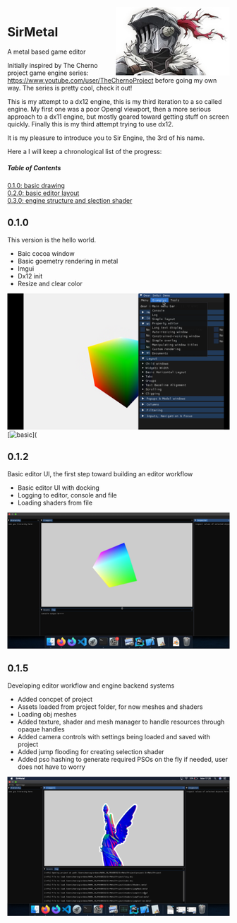 <img style="float: right;" src="SirMetal/SirMetal/docs/images/logo.png">

# SirMetal
A metal based game editor 


Initially inspired by The Cherno project game engine series: https://www.youtube.com/user/TheChernoProject before going my own way. The series is pretty cool, check it out!

This is my attempt to a dx12 engine, this is my third iteration to a so called engine. 
My first one was a poor Opengl viewport, then a more serious approach to a dx11 engine, but mostly geared toward getting stuff on screen quickly. 
Finally this is my third attempt trying to use dx12. 

It is my pleasure to introduce you to Sir Engine, the 3rd of his name.

Here a I will keep a chronological list of the progress:

##### Table of Contents  
[0.1.0: basic drawing](#v010)  
[0.2.0: basic editor layout](#v020)  
[0.3.0: engine structure and slection shader](#v030)  

## 0.1.0 <a name="v010"/>
This version is the hello world.
* Baic cocoa window
* Basic goemetry rendering in metal 
* Imgui
* Dx12 init
* Resize and clear color

![alt text](./docs/images/SirMetal01.png "basic")
[![basic](https://www.youtube.com/watch?v=3p58WVu8q5QERE)](
## 0.1.2 <a name="v012"/>
Basic editor UI, the first step toward building an editor workflow
* Basic editor UI with docking
* Logging to editor, console and file 
* Loading shaders from file

![alt text](./docs/images/SirMetal02.png "basicui")

## 0.1.5 <a name="v012"/>
Developing editor workflow and engine backend systems
* Added concpet of project
* Assets loaded from project folder, for now meshes and shaders
* Loading obj meshes
* Added texture, shader and mesh manager to handle resources through opaque handles
* Added camera controls with settings being loaded and saved with project
* Added jump flooding for creating selection shader
* Added pso hashing to generate required PSOs on the fly if needed, user does not have to worry

![alt text](./docs/images/SirMetal03.png "meshes")
